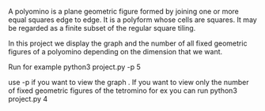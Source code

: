 A polyomino is a plane geometric figure formed by joining one or more equal squares edge to edge. 
It is a polyform whose cells are squares. It may be regarded as a finite subset of the regular square tiling.

In this project we display the graph and the number of all fixed geometric figures of a polyomino depending on
the dimension that we want.

Run for example
python3 project.py -p 5

use -p if you want to view the graph . If you want to view only the number of fixed geometric figures
of the tetromino for ex you can run
python3 project.py 4
